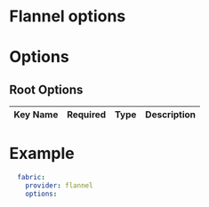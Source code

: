 # Flannel options

# Options
## Root Options
| Key Name | Required | Type | Description|
| --- | --- | --- | --- |

# Example
```yaml
  fabric:
    provider: flannel
    options:
```

